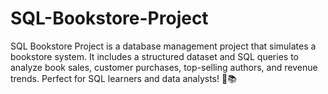 # SQL-Bookstore-Project
 SQL Bookstore Project is a database management project that simulates a bookstore system. It includes a structured dataset and SQL queries to analyze book sales, customer purchases, top-selling authors, and revenue trends. Perfect for SQL learners and data analysts! 🚀📚
